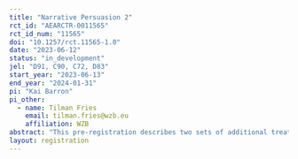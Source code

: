 ```yaml
---
title: "Narrative Persuasion 2"
rct_id: "AEARCTR-0011565"
rct_id_num: "11565"
doi: "10.1257/rct.11565-1.0"
date: "2023-06-12"
status: "in_development"
jel: "D91, C90, C72, D83"
start_year: "2023-06-13"
end_year: "2024-01-31"
pi: "Kai Barron"
pi_other:
  - name: Tilman Fries
    email: tilman.fries@wzb.eu
    affiliation: WZB
abstract: "This pre-registration describes two sets of additional treatments that we will conduct to complement those that have already been described in the working paper (https://www.cesifo.org/DocDL/cesifo1_wp10206.pdf)."
layout: registration
---
```


